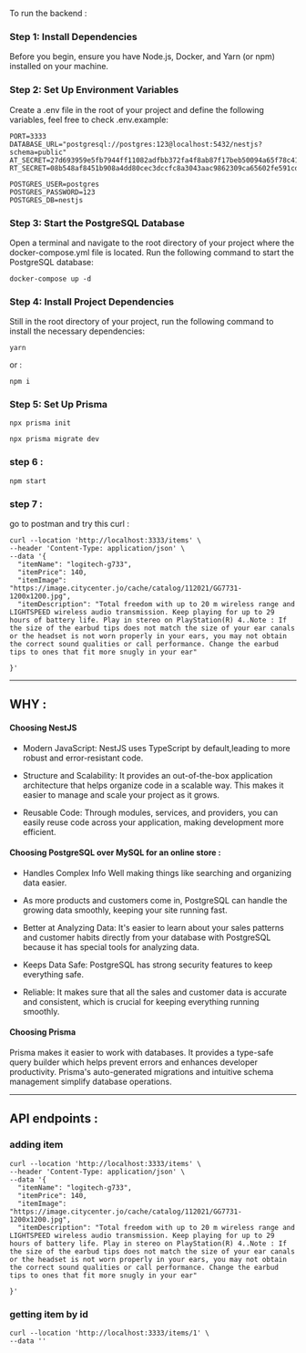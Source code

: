 To run the backend :
### Step 1: Install Dependencies
Before you begin, ensure you have Node.js, Docker, and Yarn (or npm) installed on your machine.

### Step 2: Set Up Environment Variables
Create a .env file in the root of your project and define the following variables, feel free to check .env.example:
```
PORT=3333
DATABASE_URL="postgresql://postgres:123@localhost:5432/nestjs?schema=public"
AT_SECRET=27d693959e5fb7944ff11082adfbb372fa4f8ab87f17beb50094a65f78c41981
RT_SECRET=08b548af8451b908a4dd80cec3dccfc8a3043aac9862309ca65602fe591cdf8f

POSTGRES_USER=postgres
POSTGRES_PASSWORD=123
POSTGRES_DB=nestjs
```
### Step 3: Start the PostgreSQL Database
Open a terminal and navigate to the root directory of your project where the docker-compose.yml file is located. Run the following command to start the PostgreSQL database:

`docker-compose up -d`

### Step 4: Install Project Dependencies
Still in the root directory of your project, run the following command to install the necessary dependencies:
```
yarn

```
or : 
```
npm i
```

### Step 5: Set Up Prisma

```
npx prisma init

```

```
npx prisma migrate dev
```

### step 6 :
```
npm start
```

### step 7 :
go to postman and try this curl :

```
curl --location 'http://localhost:3333/items' \
--header 'Content-Type: application/json' \
--data '{
  "itemName": "logitech-g733",
  "itemPrice": 140,
  "itemImage": "https://image.citycenter.jo/cache/catalog/112021/GG7731-1200x1200.jpg",
  "itemDescription": "Total freedom with up to 20 m wireless range and LIGHTSPEED wireless audio transmission. Keep playing for up to 29 hours of battery life. Play in stereo on PlayStation(R) 4..Note : If the size of the earbud tips does not match the size of your ear canals or the headset is not worn properly in your ears, you may not obtain the correct sound qualities or call performance. Change the earbud tips to ones that fit more snugly in your ear"

}'
```

----------------------------------------------------------------------------------------
## WHY : 
#### Choosing NestJS
- Modern JavaScript: NestJS uses TypeScript by default,leading to more robust and error-resistant code.

- Structure and Scalability: It provides an out-of-the-box application architecture that helps organize code in a scalable way. This makes it easier to manage and scale your project as it grows.

- Reusable Code: Through modules, services, and providers, you can easily reuse code across your application, making development more efficient.


#### Choosing PostgreSQL over MySQL for an online store :

- Handles Complex Info Well making things like searching and organizing data easier.

- As more products and customers come in, PostgreSQL can handle the growing data smoothly, keeping your site running fast.

- Better at Analyzing Data: It's easier to learn about your sales patterns and customer habits directly from your database with PostgreSQL because it has special tools for analyzing data.

- Keeps Data Safe: PostgreSQL has strong security features to keep everything safe.

- Reliable: It makes sure that all the sales and customer data is accurate and consistent, which is crucial for keeping everything running smoothly.

#### Choosing Prisma

Prisma makes it easier to work with databases. It provides a type-safe query builder which helps prevent errors and enhances developer productivity. Prisma's auto-generated migrations and intuitive schema management simplify database operations.

---------------------------------------------------------------------------------------------
## API endpoints :

### adding item 
```
curl --location 'http://localhost:3333/items' \
--header 'Content-Type: application/json' \
--data '{
  "itemName": "logitech-g733",
  "itemPrice": 140,
  "itemImage": "https://image.citycenter.jo/cache/catalog/112021/GG7731-1200x1200.jpg",
  "itemDescription": "Total freedom with up to 20 m wireless range and LIGHTSPEED wireless audio transmission. Keep playing for up to 29 hours of battery life. Play in stereo on PlayStation(R) 4..Note : If the size of the earbud tips does not match the size of your ear canals or the headset is not worn properly in your ears, you may not obtain the correct sound qualities or call performance. Change the earbud tips to ones that fit more snugly in your ear"

}'
```
### getting item by id

```
curl --location 'http://localhost:3333/items/1' \
--data ''
```


